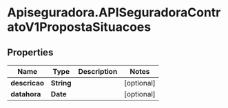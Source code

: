 # Apiseguradora.APISeguradoraContratoV1PropostaSituacoes

## Properties
Name | Type | Description | Notes
------------ | ------------- | ------------- | -------------
**descricao** | **String** |  | [optional] 
**datahora** | **Date** |  | [optional] 


